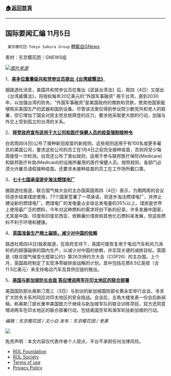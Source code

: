 ###  [:house:返回首頁](https://github.com/ourhimalayas/txt)
---


## 国际要闻汇编 11月5日
` 東京櫻花団-Tokyo Sakura Group` [轉載自GNews](https://gnews.org/zh-hans/1640502/)

素材：东京樱花团｜GNEWS组

![](https://assets.gnews.org/wp-content/uploads/2021/11/国际要闻汇编-11月5日.png)[*图片来源*](https://gdb.voanews.com/3a75a699-14fe-4b02-a377-67f06f0742dc_cx0_cy4_cw0_w1597_n_r1_st.jpg)

1、[**美多位重量级共和党参议员提出《台湾威慑法》**](https://www.voachinese.com/a/US-senate-taiwan-bill-20211104/6300521.html)

据路透社消息，美国共和党参议员在推出《武装台湾法》后，周四（4日）又提出《台湾威慑法》，将授权每年20亿美元的“外国军事融资” 用于台湾，直到2030年，以加强台湾的防务。“外国军事融资”是美国政府的赠款和贷款，使其他国家能够购买美国生产的武器和国防设备。尽管该法案仅得到参议院少数党共和党人的联署，但它增加了国会对民主党总统拜登的压力，要求他采取更大胆的行动，加强与外交上受到孤立的台湾的关系。

2、[**拜登政府宣布适用于大公司和医疗保健人员的疫苗强制接种令**](https://www.voachinese.com/a/biden-administration-issues-covid-vaccine-mandate-for-large-companies-health-care-workers-20211104/6300310.html)

白宫周四(4日)公布了接种新冠疫苗的新规则，这些规则适用于有100名或更多雇员的美国公司，要求这些公司的员工在1月4日之前完全接种疫苗，否则将至少每周接受一次检测。白宫还公布了类似规则，适用于参与联邦医疗保险(Medicare)和联邦医疗补助(Medicaid)的设施所雇用的医疗保健人员。按照规则，各部门必须允许雇员请假接种疫苗。还要求未接种疫苗的员工在工作场所戴口罩。

3、[**七十七国承诺逐步淘汰燃煤电厂**](https://www.voachinese.com/a/Britain-Urges-to-End-Era-of-Coal-20211104/6300155.html)

据路透社报道，联合国气候大会的主办国英国周四（4日）表示，为期两周的会议将逐步结束煤炭使用，77个国家签署了一项承诺，将逐步淘汰燃煤电厂，并停止建设新的燃煤电厂。燃煤电厂的发电量占全球总发电量的35%以上。煤炭是世界上使用最广泛的燃料，今年对这种燃料的需求将创下新的纪录。许多发展中国家，尤其是中国、印度和印度尼西亚，依赖廉价煤炭和其他化石燃料来发展，但这些燃料不利于环境和健康。

4、[**英国准备生产稀土磁铁，减少对中国的依赖**](https://www.voachinese.com/a/us-china-rare-earth-magnet-20211104/6300349.html)

路透社周四(4日)独家报道，在政府支持下，英国可能恢复用于电动汽车和风力涡轮机的超强磁铁的国内生产，以减少对中国的依赖，并实现关键的减排目标。英国是《联合国气候变化框架公约》第26次缔约方大会（COP26）的主办国。上个月，英国政府制定了实现净零碳排放战略的计划，其中包括花费8.5亿英镑（合11.5亿美元）来支持电动汽车及其供应链的推出。

5、[**美国与新加坡防长会面 答应增进两军在印太地区的联合部署**](https://www.aboluowang.com/2021/1105/1668042.html)

美国国防部长奥斯汀周三（3日）与到访的新加坡国防部长黄永宏举行会谈，寻求扩大防务关系共同应对印太地区的安全挑战。会谈后，五角大楼发表一份会后新闻稿，称奥斯汀部长重申美国致力于继续与新加坡军队的联合训练项目，双方还同意增进两军在印太地区的联合部署行动，包括美国空军和海军轮驻新加坡的行动。

*编辑：东京樱花团 / 文小白
发布：东京樱花团 / 老黑*

![](https://assets.gnews.org/wp-content/uploads/2021/11/二维码.png)

 

免责声明：本文内容仅代表作者个人观点，平台不承担任何法律风险。

- [ROL Foundation](https://rolfoundation.org/)
- [ROL Society](https://rolsociety.org/)
- [Terms of use](https://gnews.org/terms-of-use-3/)
- [Privacy Policy](https://gnews.org/privacy-policy/)
